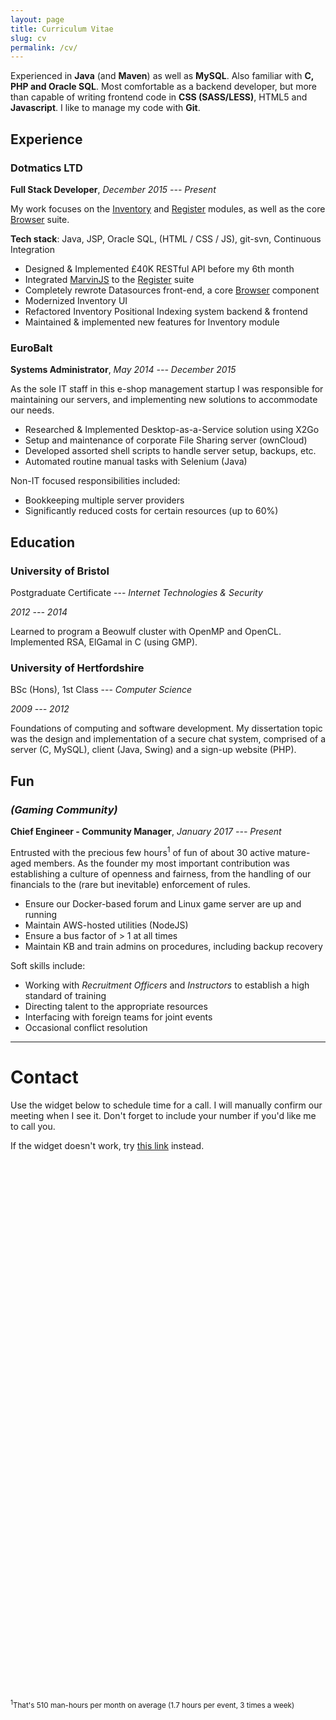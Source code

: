 ```yaml
---
layout: page
title: Curriculum Vitae
slug: cv
permalink: /cv/
---
```


Experienced in **Java** (and **Maven**) as well as **MySQL**. Also familiar with **C, PHP and Oracle SQL**. Most comfortable as a backend developer, but more than capable of writing frontend code in **CSS (SASS/LESS)**, HTML5 and **Javascript**. I like to manage my code with **Git**.


## Experience

### Dotmatics LTD
**Full Stack Developer**, _December 2015 --- Present_

My work focuses on the [Inventory][link-inv] and [Register][link-reg] modules, as well as the core [Browser][link-bro] suite.

**Tech stack**: Java, JSP, Oracle SQL, (HTML / CSS / JS), git-svn, Continuous Integration

* Designed & Implemented £40K RESTful API before my 6th month
* Integrated [MarvinJS][marvinjs] to the [Register][link-reg] suite
* Completely rewrote Datasources front-end, a core [Browser][link-bro] component
* Modernized Inventory UI
* Refactored Inventory Positional Indexing system backend & frontend
* Maintained & implemented new features for Inventory module


### EuroBalt
**Systems Administrator**, _May 2014 --- December 2015_


As the sole IT staff in this e-shop management startup I was responsible for maintaining our servers, and implementing new solutions to accommodate our needs.

* Researched & Implemented Desktop-as-a-Service solution using X2Go
* Setup and maintenance of corporate File Sharing server (ownCloud)
* Developed assorted shell scripts to handle server setup, backups, etc.
* Automated routine manual tasks with Selenium (Java)

Νon-IT focused responsibilities included:

* Bookkeeping multiple server providers
* Significantly reduced costs for certain resources (up to 60%)



## Education

### University of Bristol

Postgraduate Certificate --- _Internet Technologies & Security_

_2012 --- 2014_

Learned to program a Beowulf cluster with OpenMP and OpenCL. Implemented RSA, ElGamal in C (using GMP).


### University of Hertfordshire

BSc (Hons), 1st Class --- _Computer Science_

_2009 --- 2012_

Foundations of computing and software development. My dissertation topic was the design and implementation of a secure chat system, comprised of a server (C, MySQL), client (Java, Swing) and a sign-up website (PHP).


## Fun

### _(Gaming Community)_

**Chief Engineer - Community Manager**, _January 2017 --- Present_

Entrusted with the precious few hours<sup>1</sup> of fun of about 30 active mature-aged members. As the founder my most important contribution was establishing a culture of openness and fairness, 
from the handling of our financials to the (rare but inevitable) enforcement of rules.

* Ensure our Docker-based forum and Linux game server are up and running
* Maintain AWS-hosted utilities (NodeJS)
* Ensure a bus factor of > 1 at all times
* Maintain KB and train admins on procedures, including backup recovery

Soft skills include:

* Working with _Recruitment Officers_ and _Instructors_ to establish a high standard of training
* Directing talent to the appropriate resources
* Interfacing with foreign teams for joint events
* Occasional conflict resolution


---

# Contact

Use the widget below to schedule time for a call. I will manually
confirm our meeting when I see it. Don't forget to include your
number if you'd like me to call you.

If the widget doesn't work, try [this link][calendly] instead.

<!-- Calendly inline widget begin -->
<div class="calendly-inline-widget" data-url="https://calendly.com/aklin/15min" style="min-width:320px;height:850px;"></div>
<script type="text/javascript" src="https://assets.calendly.com/assets/external/widget.js"></script>
<!-- Calendly inline widget end -->


<sup><sup>1</sup>That's 510 man-hours per month on average (1.7 hours per event, 3 times a week)</sup>

[calendly]: https://calendly.com/aklin
[link-inv]: https://www.dotmatics.com/products/inventory
[link-bro]: https://www.dotmatics.com/products/browser
[link-reg]: https://www.dotmatics.com/products/register
[marvinjs]: https://www.chemaxon.com/products/marvin/marvin-js/